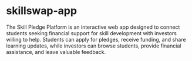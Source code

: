 # skillswap-app
The Skill Pledge Platform is an interactive web app designed to connect students seeking financial support for skill development with investors willing to help. Students can apply for pledges, receive funding, and share learning updates, while investors can browse students, provide financial assistance, and leave valuable feedback.
